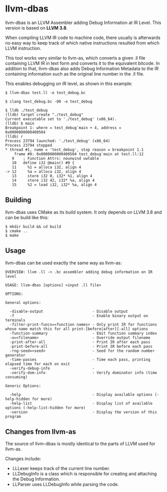 # llvm-dbas
llvm-dbas is an LLVM Assembler adding Debug Information at IR Level. 
This version is based on **LLVM 3.8**.

When compiling LLVM IR code to machine code, there usually is afterwards no
easy way to keep track of which native instructions resulted from which LLVM
instruction.

This tool works very similar to llvm-as, which converts a given .ll file containing
LLVM IR in text form and converts it to the equivalent bitcode. In addition to that,
llvm-dbas also adds Debug Information Metadata to the IR containing information such as
the original line number in the .ll file.

This enables debugging on IR level, as shown in this example:

```
$ llvm-dbas test.ll -o test_debug.bc

$ clang test_debug.bc -O0 -o test_debug

$ lldb ./test_debug
(lldb) target create "./test_debug"
Current executable set to './test_debug' (x86_64).
(lldb) b main
Breakpoint 1: where = test_debug`main + 4, address = 0x0000000000400504
(lldb) r
Process 23794 launched: './test_debug' (x86_64)
Process 23794 stopped
* thread #1, name = 'test_debug', stop reason = breakpoint 1.1
    frame #0: 0x0000000000400504 test_debug`main at test.ll:12
   9   	; Function Attrs: nounwind uwtable
   10  	define i32 @main() #0 {
   11  	  %1 = alloca i32, align 4
-> 12  	  %a = alloca i32, align 4
   13  	  store i32 0, i32* %1, align 4
   14  	  store i32 42, i32* %a, align 4
   15  	  %2 = load i32, i32* %a, align 4
```

## Building
llvm-dbas uses CMake as its build system. It only depends on LLVM 3.8 and can be build like this:
```
$ mkdir build && cd build
$ cmake ..
$ make
```

## Usage
llvm-dbas can be used exactly the same way as llvm-as:
```
OVERVIEW: llvm .ll -> .bc assembler adding debug information on IR level

USAGE: llvm-dbas [options] <input .ll file>

OPTIONS:

General options:

  -disable-output                      - Disable output
  -f                                   - Enable binary output on terminals
  -filter-print-funcs=<function names> - Only print IR for functions whose name match this for all print-[before|after][-all] options
  -function-summary                    - Emit function summary index
  -o=<filename>                        - Override output filename
  -print-after-all                     - Print IR after each pass
  -print-before-all                    - Print IR before each pass
  -rng-seed=<seed>                     - Seed for the random number generator
  -time-passes                         - Time each pass, printing elapsed time for each on exit
  -verify-debug-info                   - 
  -verify-dom-info                     - Verify dominator info (time consuming)

Generic Options:

  -help                                - Display available options (-help-hidden for more)
  -help-list                           - Display list of available options (-help-list-hidden for more)
  -version                             - Display the version of this program
```

## Changes from llvm-as
The source of llvm-dbas is mostly identical to the parts of LLVM used for llvm-as.

Changes include:
* LLLexer keeps track of the current line number.
* LLDebugInfo is a class which is responsible for creating and attaching the Debug Information.
* LLParser uses LLDebugInfo while parsing the code.